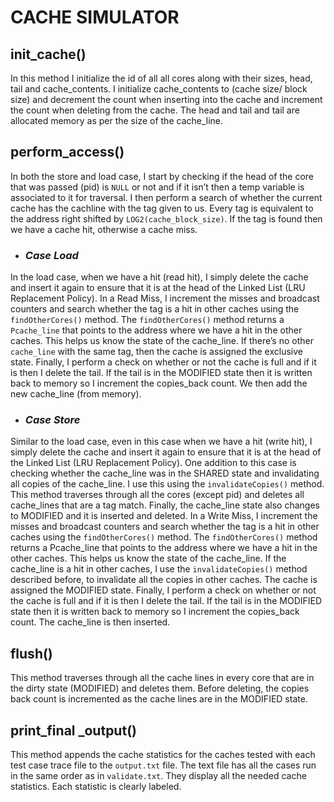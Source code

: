 # CACHE SIMULATOR

## init_cache()
In this method I initialize the id of all all cores along with their sizes, head, tail and cache_contents. I initialize cache_contents to (cache size/ block size) and decrement the count when inserting into the cache and increment the count when deleting from the cache. The head and tail and tail are allocated memory as per the size of the cache_line.

## perform_access()
In both the store and load case, I start by checking if the head of the core that was passed (pid) is `NULL` or not and if it isn’t then a temp variable is associated to it for traversal. I then perform a search of whether the current cache has the cachline with the tag given to us. Every tag is equivalent to the address right shifted by `LOG2(cache_block_size)`. If the tag is found then we have a cache hit, otherwise a cache miss.

* ### *Case Load*
In the load case, when we have a hit (read hit), I simply delete the cache and insert it again to ensure that it is at the head of the Linked List (LRU Replacement Policy). In a Read Miss, I increment the misses and broadcast counters and search whether the tag is a hit in other caches using the `findOtherCores()` method. The `findOtherCores()` method returns a `Pcache_line` that points to the address where we have a hit in the other caches. This helps us know the state of the cache_line. If there’s no other `cache_line` with the same tag, then the cache is assigned the exclusive state. Finally, I perform a check on whether or not the cache is full and if it is then I delete the tail. If the tail is in the MODIFIED state then it is written back to memory so I increment the copies_back count. We then add the new cache_line (from memory).

* ### *Case Store*
Similar to the load case, even in this case when we have a hit (write hit), I simply delete the cache and insert it again to ensure that it is at the head of the Linked List (LRU Replacement Policy). One addition to this case is checking whether the cache_line was in the SHARED state and invalidating all copies of the cache_line. I use this using the `invalidateCopies()` method. This method traverses through all the cores (except pid) and deletes all cache_lines that are a tag match. Finally, the cache_line state also changes to MODIFIED and it is inserted and deleted.
In a Write Miss, I increment the misses and broadcast counters and search whether the tag is a hit in other caches using the `findOtherCores()` method. The `findOtherCores()` method returns a Pcache_line that points to the address where we have a hit in the other caches. This helps us know the state of the cache_line. If the cache_line is a hit in other caches, I use the `invalidateCopies()` method described before, to invalidate all the copies in other caches.
The cache is assigned the MODIFIED state. Finally, I perform a check on whether or not the cache is full and if it is then I delete the tail. If the tail is in the MODIFIED state then it is written back to memory so I increment the copies_back count. The cache_line is then inserted.

## flush()
This method traverses through all the cache lines in every core that are in the dirty state (MODIFIED) and deletes them. Before deleting, the copies back count is incremented as the cache lines are in the MODIFIED state.

## print_final _output()
This method appends the cache statistics for the caches tested with each test case trace file to the `output.txt` file.
The text file has all the cases run in the same order as in `validate.txt`. They display all the needed cache statistics. Each statistic is clearly labeled.  
